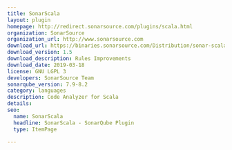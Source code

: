 ```yaml
---
title: SonarScala
layout: plugin
homepage: http://redirect.sonarsource.com/plugins/scala.html
organization: SonarSource
organization_url: http://www.sonarsource.com
download_url: https://binaries.sonarsource.com/Distribution/sonar-scala-plugin/sonar-scala-plugin-1.5.0.315.jar
download_version: 1.5
download_description: Rules Improvements
download_date: 2019-03-18
license: GNU LGPL 3
developers: SonarSource Team
sonarqube_version: 7.9-8.2
category: languages
description: Code Analyzer for Scala
details: 
seo: 
  name: SonarScala
  headline: SonarScala - SonarQube Plugin
  type: ItemPage

---
```

